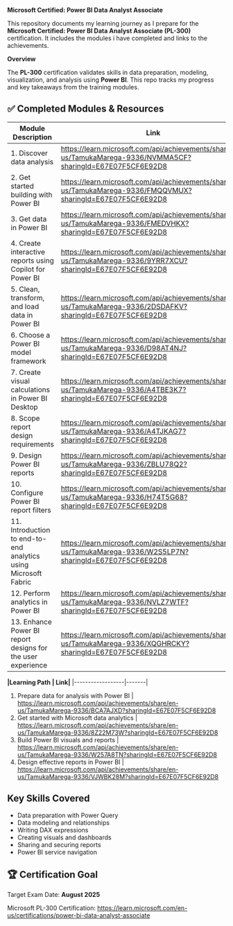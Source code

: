 **Microsoft Certified: Power BI Data Analyst Associate**

This repository documents my learning journey as I prepare for the **Microsoft Certified: Power BI Data Analyst Associate (PL-300)** certification. It includes the modules i have completed and links to the achievements.


**Overview**

The **PL-300** certification validates skills in data preparation, modeling, visualization, and analysis using **Power BI**. This repo tracks my progress and key takeaways from the training modules.


## ✅ Completed Modules & Resources

| Module Description   | Link |
|---------------------|------|
1. Discover data analysis | https://learn.microsoft.com/api/achievements/share/en-us/TamukaMarega-9336/NVMMA5CF?sharingId=E67E07F5CF6E92D8
2. Get started building with Power BI | https://learn.microsoft.com/api/achievements/share/en-us/TamukaMarega-9336/FMQQVMUX?sharingId=E67E07F5CF6E92D8
3. Get data in Power BI | https://learn.microsoft.com/api/achievements/share/en-us/TamukaMarega-9336/FMEDVHKX?sharingId=E67E07F5CF6E92D8
4. Create interactive reports using Copilot for Power BI | https://learn.microsoft.com/api/achievements/share/en-us/TamukaMarega-9336/9YRR7XCU?sharingId=E67E07F5CF6E92D8
5. Clean, transform, and load data in Power BI | https://learn.microsoft.com/api/achievements/share/en-us/TamukaMarega-9336/2DSDAFKV?sharingId=E67E07F5CF6E92D8
6. Choose a Power BI model framework | https://learn.microsoft.com/api/achievements/share/en-us/TamukaMarega-9336/D98AT4NJ?sharingId=E67E07F5CF6E92D8
7. Create visual calculations in Power BI Desktop | https://learn.microsoft.com/api/achievements/share/en-us/TamukaMarega-9336/A4TBE3K7?sharingId=E67E07F5CF6E92D8
8. Scope report design requirements | https://learn.microsoft.com/api/achievements/share/en-us/TamukaMarega-9336/A4TJKAG7?sharingId=E67E07F5CF6E92D8
9. Design Power BI reports | https://learn.microsoft.com/api/achievements/share/en-us/TamukaMarega-9336/ZBLU78Q2?sharingId=E67E07F5CF6E92D8
10. Configure Power BI report filters | https://learn.microsoft.com/api/achievements/share/en-us/TamukaMarega-9336/H74T5G68?sharingId=E67E07F5CF6E92D8
11. Introduction to end-to-end analytics using Microsoft Fabric | https://learn.microsoft.com/api/achievements/share/en-us/TamukaMarega-9336/W2S5LP7N?sharingId=E67E07F5CF6E92D8
12. Perform analytics in Power BI |https://learn.microsoft.com/api/achievements/share/en-us/TamukaMarega-9336/NVLZ7WTF?sharingId=E67E07F5CF6E92D8
13. Enhance Power BI report designs for the user experience | https://learn.microsoft.com/api/achievements/share/en-us/TamukaMarega-9336/XQGHRCKY?sharingId=E67E07F5CF6E92D8



**|Learning Path   |  Link|**
|------------------|-------|
1. Prepare data for analysis with Power BI | https://learn.microsoft.com/api/achievements/share/en-us/TamukaMarega-9336/BCA7AJXD?sharingId=E67E07F5CF6E92D8
2. Get started with Microsoft data analytics | https://learn.microsoft.com/api/achievements/share/en-us/TamukaMarega-9336/8Z22M73W?sharingId=E67E07F5CF6E92D8
3. Build Power BI visuals and reports | https://learn.microsoft.com/api/achievements/share/en-us/TamukaMarega-9336/W257A8TN?sharingId=E67E07F5CF6E92D8
4. Design effective reports in Power BI | https://learn.microsoft.com/api/achievements/share/en-us/TamukaMarega-9336/VJWBK28M?sharingId=E67E07F5CF6E92D8





## Key Skills Covered

- Data preparation with Power Query
- Data modeling and relationships
- Writing DAX expressions
- Creating visuals and dashboards
- Sharing and securing reports
- Power BI service navigation


## 🏆 Certification Goal

Target Exam Date: **August 2025**

Microsoft PL-300 Certification: https://learn.microsoft.com/en-us/certifications/power-bi-data-analyst-associate

